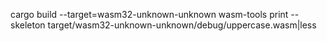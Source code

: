 cargo build --target=wasm32-unknown-unknown
wasm-tools print --skeleton target/wasm32-unknown-unknown/debug/uppercase.wasm|less
